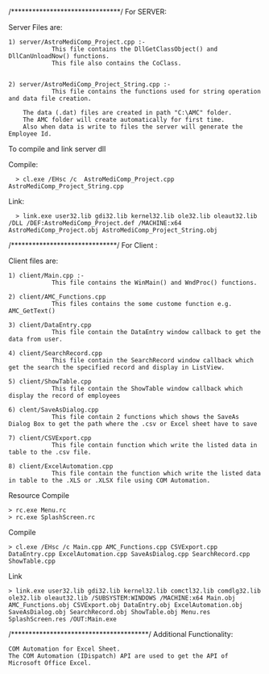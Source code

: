 /*******************************/
For SERVER:

Server Files are:
	
	1) server/AstroMediComp_Project.cpp :-
				This file contains the DllGetClassObject() and DllCanUnloadNow() functions.
				This file also contains the CoClass.
				
				
	2) server/AstroMediComp_Project_String.cpp :-
				This file contains the functions used for string operation and data file creation.
				
		The data (.dat) files are created in path "C:\AMC" folder.
		The AMC folder will create automatically for first time.
		Also when data is write to files the server will generate the Employee Id.

		
To compile and link server dll
	
  Compile:

	  > cl.exe /EHsc /c  AstroMediComp_Project.cpp AstroMediComp_Project_String.cpp
	
  Link:

	  > link.exe user32.lib gdi32.lib kernel32.lib ole32.lib oleaut32.lib /DLL /DEF:AstroMediComp_Project.def /MACHINE:x64 AstroMediComp_Project.obj AstroMediComp_Project_String.obj

		
/******************************/
For Client :

Client files are:

	1) client/Main.cpp :-
				This file contains the WinMain() and WndProc() functions.
				
	2) client/AMC_Functions.cpp
				This files contains the some custome function e.g. AMC_GetText()
				
	3) client/DataEntry.cpp
				This file contain the DataEntry window callback to get the data from user.
				
	4) client/SearchRecord.cpp
				This file contain the SearchRecord window callback which get the search the specified record and display in ListView.
				
	5) client/ShowTable.cpp
				This file contain the ShowTable window callback which display the record of employees
				
	6) clent/SaveAsDialog.cpp
				This file contain 2 functions which shows the SaveAs Dialog Box to get the path where the .csv or Excel sheet have to save
				
	7) client/CSVExport.cpp
				This file contain function which write the listed data in table to the .csv file.
				
	8) client/ExcelAutomation.cpp
				This file contain the function which write the listed data in table to the .XLS or .XLSX file using COM Automation.
				

Resource Compile
	
	> rc.exe Menu.rc
	> rc.exe SplashScreen.rc

Compile

	> cl.exe /EHsc /c Main.cpp AMC_Functions.cpp CSVExport.cpp DataEntry.cpp ExcelAutomation.cpp SaveAsDialog.cpp SearchRecord.cpp ShowTable.cpp
	
Link

	> link.exe user32.lib gdi32.lib kernel32.lib comctl32.lib comdlg32.lib ole32.lib oleaut32.lib /SUBSYSTEM:WINDOWS /MACHINE:x64 Main.obj AMC_Functions.obj CSVExport.obj DataEntry.obj ExcelAutomation.obj SaveAsDialog.obj SearchRecord.obj ShowTable.obj Menu.res SplashScreen.res /OUT:Main.exe

/***************************************/
Additional Functionality:

	COM Automation for Excel Sheet.
	The COM Automation (IDispatch) API are used to get the API of Microsoft Office Excel.
